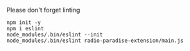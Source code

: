 Please don't forget linting

```
npm init -y
npm i eslint
node_modules/.bin/eslint --init
node_modules/.bin/eslint radio-paradise-extension/main.js
```
